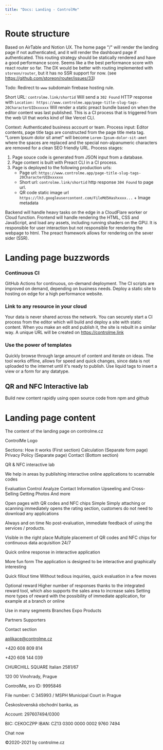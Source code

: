```yaml
---
title: "Docs: Landing - ControlMe"
---
```


# Route structure

Based on AirTable and Notion UX. The home page "/" will render the landing page if not authenticated, and it will render the dashboard page if authenticated.
This routing strategy should be statically rendered and have a good performance score. Seems like a the best performance score with react router so far. The DX would be better with routing implemented with `storeon/router`, but it has no SSR support for now. (see https://github.com/storeon/router/issues/33)

Todo: Redirect to `www` subdomain firebase hosting rule.

Short URL: `controlme.link/shortid`
Will send a `302 Found` HTTP response with `Location: https://www.controlme.app/page-title-slug-tags-20CharacterUIDxxxxxx`
Will render a static preact bundle based on when the editor content was last published. This is a CI process that is triggered from the web UI that works kind of like Vercel CLI.

Context: Authenticated business account or team.
Process input: Editor contents, page title tags are constructed from the page title meta tag.
"Lorem Ipsum dolor sit amet" will become `Lorem-Ipsum-dolor-sit-amet` where the spaces are replaced and the special non-alpanumeric characters are removed for a clean SEO friendly URL.
Process stages:
1. Page souce code is generated from JSON input from a database.
2. Page content is built with Preact CLI in a CI process.
3. Page is deployed to the following production urls: 
   - Page url: `https://www.controlme.app/page-title-slug-tags-20CharacterUIDxxxxxx` 
   - Short url: `controlme.link/shortid` http response `304 Found` to page url.
   - QR code static image url `https://lh3.googleusercontent.com/FileMd5Hashxxxx...` + Image metadata

Backend will handle heavy tasks on the edge in a CloudFlare worker or Cloud function. Frontend will handle rendering the HTML, CSS and JavaScript, and load any assets, including running shaders on the GPU. It is responsible for user interaction but not responsible for rendering the webpage to html. The preact framework allows for rendering on the sever sider (SSR).

# Landing page buzzwords

### Continuous CI
GitHub Actions for continuous, on-demand deployment. The CI scripts are improved on demand, depending on business needs. Deploy a static site to hosting on edge for a high performance website. 

### Link to any resource in your cloud
Your data is never shared across the network. You can securely start a CI process from the editor which will build and deploy a site with static content.
When you make an edit and publish it, the site is rebuilt in a similar way. A unique URL will be created on https://controlme.link

### Use the power of templates
Quickly browse through large amount of content and iterate on ideas. The tool works offline, allows for speed and quick changes, since data is not uploaded to the internet until it's ready to publish. Use liquid tags to insert a view or a form for any datatype.

## QR and NFC Interactive lab
Build new content rapidly using open source code from npm and github

# Landing page content
The content of the landing page on controlme.cz

ControlMe Logo

Sections:
How it works (First section)
Calculation (Separate form page)
Privacy Policy (Separate page)
Contact (Bottom section)

QR & NFC interactive lab

We help in areas by publishing interactive online applications to scannable codes

Evaluation
Control
Analyze
Contact Information
Upseeling and Cross-Selling
Getting Photos
And more

Open pages with QR codes and NFC chips
Simple
Simply attaching or scanning immediately opens the rating section, customers do not need to download any applications

Always and on time
No post-evaluation, immediate feedback of using the services / products.

Visible in the right place
Multiple placement of QR codes and NFC chips for continuous data acquisition 24/7

Quick online response in interactive application

More fun form
The application is designed to be interactive and graphically interesting

Quick fillout time
Without tedious inquiries, quick evaluation in a few moves

Optional reward
Higher number of responses thanks to the integrated reward tool, which also supports the sales area to increase sales
Setting more types of reward with the possibility of immediate application, for example at a branch or online

Use in many segments
Branches
Expo
Products

Partners
Supporters

Contact section

aplikace@controlme.cz

+420 608 809 814

+420 608 144 039
 

CHURCHILL SQUARE
Italian 2581/67

120 00 Vinohrady, Prague

ControlMe, sro
ID: 9995846

File number: C 345993 / MSPH Municipal Court in Prague
 

Československá obchodní banka, as

Account: 297607494/0300

BIC: CEKOCZPP
IBAN: CZ13 0300 0000 0002 9760 7494

Chat now

©2020-2021 by controlme.cz
